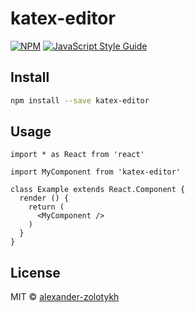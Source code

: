 # katex-editor

> 

[![NPM](https://img.shields.io/npm/v/katex-editor.svg)](https://www.npmjs.com/package/katex-editor) [![JavaScript Style Guide](https://img.shields.io/badge/code_style-standard-brightgreen.svg)](https://standardjs.com)

## Install

```bash
npm install --save katex-editor
```

## Usage

```tsx
import * as React from 'react'

import MyComponent from 'katex-editor'

class Example extends React.Component {
  render () {
    return (
      <MyComponent />
    )
  }
}
```

## License

MIT © [alexander-zolotykh](https://github.com/alexander-zolotykh)
